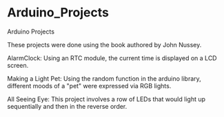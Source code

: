 # Arduino_Projects

Arduino Projects 

These projects were done using the book authored by John Nussey.

AlarmClock:
Using an RTC module, the current time is displayed on a LCD screen.

Making a Light Pet:
Using the random function in the arduino library, different moods of a "pet" were expressed via RGB lights.

All Seeing Eye:
This project involves a row of LEDs that would light up sequentially and then in the reverse order.